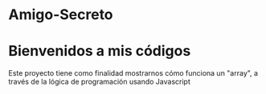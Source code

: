 # Amigo-Secreto
<h1>Bienvenidos a mis códigos</h1>

<p>Este proyecto tiene como finalidad mostrarnos cómo funciona un "array", a través de la lógica de programación usando Javascript</p>
 <img src="siesta.jpg" alt="siesta1</img>
